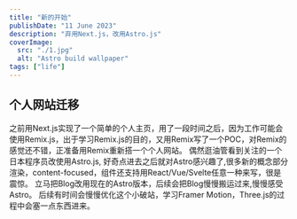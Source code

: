```yaml
---
title: "新的开始"
publishDate: "11 June 2023"
description: "弃用Next.js，改用Astro.js"
coverImage:
  src: "./1.jpg"
  alt: "Astro build wallpaper"
tags: ["life"]
---
```


## 个人网站迁移
之前用Next.js实现了一个简单的个人主页，用了一段时间之后，因为工作可能会使用Remix.js，出于学习Remix.js的目的，又用Remix写了一个POC，对Remix的感觉还不错，正准备用Remix重新搭一个个人网站。
偶然逛油管看到关注的一个日本程序员改使用Astro.js, 好奇点进去之后就对Astro感兴趣了,很多新的概念部分渲染，content-focused，组件还支持用React/Vue/Svelte任意一种来写，很是震惊。
立马把Blog改用现在的Astro版本，后续会把Blog慢慢搬运过来,慢慢感受Astro。
后续有时间会慢慢优化这个小破站，学习Framer Motion，Three.js的过程中会塞一点东西进来。

